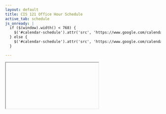 ```yaml
---
layout: default
title: CIS 121 Office Hour Schedule
active_tab: schedule
js_onready: |
  if ($(window).width() < 768) {
    $('#calendar-schedule').attr('src', 'https://www.google.com/calendar/embed?src=6r6upjjvqfjh3rb72bpprpsuos%40group.calendar.google.com&ctz=America/New_York&mode=AGENDA');
  } else {
    $('#calendar-schedule').attr('src', 'https://www.google.com/calendar/embed?src=6r6upjjvqfjh3rb72bpprpsuos%40group.calendar.google.com&ctz=America/New_York');
  }

---
```


<div class="embed-responsive embed-responsive-4by3">
  <iframe id="calendar-schedule" class="embed-responsive-item" scrolling="no"></iframe>
</div>
